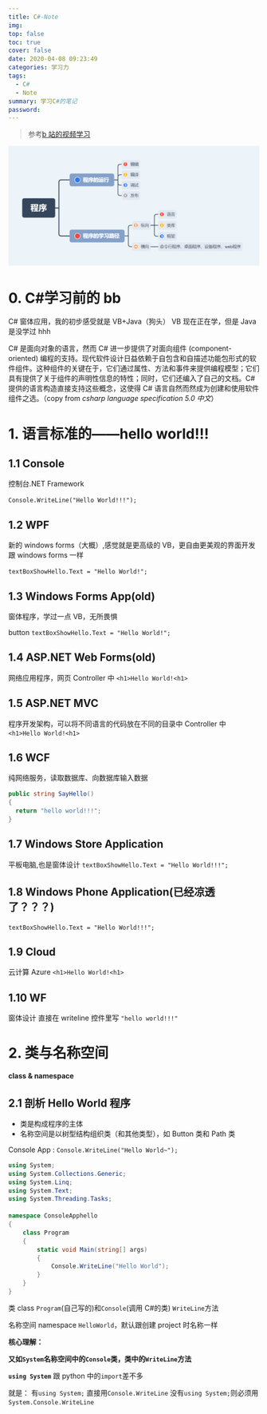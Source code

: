 ```yaml
---
title: C#-Note
img:
top: false
toc: true
cover: false
date: 2020-04-08 09:23:49
categories: 学习力
tags:
  - C#
  - Note
summary: 学习C#的笔记
password:
---
```


<!--more-->

> 参考[b 站的视频学习](https://www.bilibili.com/video/BV1wx411K7rb)

![编程](/img/cs/program.png)

# 0. C#学习前的 bb

C# 窗体应用，我的初步感受就是 VB+Java（狗头）
VB 现在正在学，但是 Java 是没学过 hhh

C# 是面向对象的语言，然而 C# 进一步提供了对面向组件 (component-oriented) 编程的支持。现代软件设计日益依赖于自包含和自描述功能包形式的软件组件。这种组件的关键在于，它们通过属性、方法和事件来提供编程模型；它们具有提供了关于组件的声明性信息的特性；同时，它们还编入了自己的文档。C# 提供的语言构造直接支持这些概念，这使得 C# 语言自然而然成为创建和使用软件组件之选。（copy from _csharp language specification 5.0 中文_）

# 1. 语言标准的——hello world!!!

## 1.1 Console

控制台.NET Framework

`Console.WriteLine("Hello World!!!");`

## 1.2 WPF

新的 windows forms（大概）,感觉就是更高级的 VB，更自由更美观的界面开发
跟 windows forms 一样

`textBoxShowHello.Text = "Hello World!";`

## 1.3 Windows Forms App(old)

窗体程序，学过一点 VB，无所畏惧

button
`textBoxShowHello.Text = "Hello World!";`

## 1.4 ASP.NET Web Forms(old)

网络应用程序，网页
Controller 中
`<h1>Hello World!<h1>`

## 1.5 ASP.NET MVC

程序开发架构，可以将不同语言的代码放在不同的目录中
Controller 中
`<h1>Hello World!<h1>`

## 1.6 WCF

纯网络服务，读取数据库、向数据库输入数据

```csharp
public string SayHello()
{
  return "hello world!!!";
}
```

## 1.7 Windows Store Application

平板电脑,也是窗体设计
`textBoxShowHello.Text = "Hello World!!!";`

## 1.8 Windows Phone Application(已经凉透了？？？)

`textBoxShowHello.Text = "Hello World!!!";`

## 1.9 Cloud

云计算 Azure
`<h1>Hello World!<h1>`

## 1.10 WF

窗体设计
直接在 writeline 控件里写
`"hello world!!!"`

# 2. 类与名称空间

**class & namespace**

## 2.1 剖析 Hello World 程序

- 类是构成程序的主体
- 名称空间是以树型结构组织类（和其他类型），如 Button 类和 Path 类

Console App : `Console.WriteLine("Hello World~");`

```csharp
using System;
using System.Collections.Generic;
using System.Linq;
using System.Text;
using System.Threading.Tasks;

namespace ConsoleApphello
{
    class Program
    {
        static void Main(string[] args)
        {
            Console.WriteLine("Hello World");
        }
    }
}
```

类 class `Program`(自己写的)和`Console`(调用 C#的类)
`WriteLine`方法

名称空间 namespace `HelloWorld`，默认跟创建 project 时名称一样

**核心理解：**

**又如`System`名称空间中的`Console`类，类中的`WriteLine`方法**

**`using System`** 跟 python 中的`import`差不多

就是：
有`using System;` 直接用`Console.WriteLine`
没有`using System;`则必须用`System.Console.WriteLine`